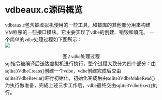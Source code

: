 # vdbeaux.c源码概览
<font face="微软雅黑" size="3px">

vdbeaux.c包含被虚拟机使用的一些工具，和被库的其他部分用来构建VM程序的一些接口模块。它主要实现了vdbe的创建、销毁和填充。
一个简单的vdbe处理过程如下图所示：  
<img src="/vdbeaux/VDBE.png">
<div align="center">图2 vdbe处理过程</div>
sql指令被编译后送达虚拟机进行执行，整个过程大致分为四个部分：由sqlite3VdbeCreate()创建一个vdbe，vdbe创建完成后交由sqlite3VdbeRewin()进行初始化，初始化完成后由sqlite3VdbeMakeRead()为执行做准备，完成上述三步工作后，vdbe最终交由sqlite3VdbeExec()执行。
